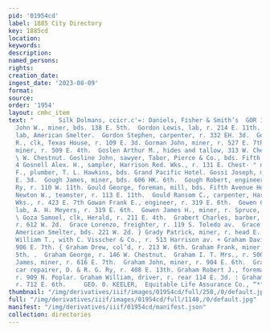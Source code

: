 ```yaml
---
pid: '01954cd'
label: 1885 City Directory
key: 1885cd
location: 
keywords: 
description: 
named_persons: 
rights: 
creation_date: 
ingest_date: '2023-08-09'
format: 
source: 
order: '1954'
layout: cmhc_item
text: "       Silk Dolmans, ccicr.c'=: Daniels, Fisher & Smith’s  GOR 124 GRA     Gordon
  John W., miner, bds. 138 E. 5th.  Gordon Lewis, lab, r. 214 E. 11th.  Gordon Peter,
  lab, American Smelter.  Gordon Stephen, carpenter, r. 332 EH. 3d.  Gordon William
  R., clk, Texas House, r. 109 E. 3d. Gorman John, miner, r. 527 E. 7th.  Gorman Michael,
  miner, r. 509 E. 4th.  Goslen Arthur M., hides and tallow, 313 W. Chestnut, r. 409
  \ W. Chestnut. Gosline John, sawyer, Tabor, Pierce & Co., bds. Fifth Avenue Hotel.
  4 Gosnell Alex. H., sampler, Harrison Red. Wks., r. 131 E. Chest- ° nut.  Goss 8.
  F., plumber, T. L. Hawkins, bds. Grand Pacific Hotel. Gossi Joseph, miner, r. 423
  E. 3d.  Gough James, miner, bds. 606 HK. 6th.  Gough Robert, engineer, D. & R. G.
  Ry, r. 110 W. 11th. Gould George, foreman, mill, bds. Fifth Avenue Hotel.  Gould
  Newton W., teamster, r. 113 E. 11th.  Gould Ransom C., carpenter, Harrison Red.
  Wks., r. 423 E. 7th Gowan Frank E., engineer, r. 319 E. 6th.  Gowen Charles F.,
  lab, A. H. Meyers, r. 319 E. 6th.  Gowen James H., miner, r. Spruce, sw. cor. Elm.
  \ Goza Samuel, clk, Herald, r. 211 E. 4th.  Grabert Charles, barber, 1244 E. 3d,
  r. 612 W. 2d.  Grace Lorenzo, freighter, r. 119 S. Toledo av.  Grace Michael, lab,
  American Smelter, bds. 221 W. 2d. } Grady Patrick, miner, r. head E. 7th. . } Graff
  William T., with C. Visscher & Co., r. 513 Harrison av. + Graham David, miner, r.
  906 E. 7th. { Graham Drew, col’d, r. 213 W. 6th. Graham Frank, miner, bds. 629 E.
  5th. .  Graham George, r. 146 W. Chestnut.  Graham I. T. Mrs., r. 500 N. Pine.  Graham
  James, miner, r. 616 E. 7th.  Graham John, miner, r. 904 E. 6th.  Graham Newton,
  car repairer, D. & R. G. Ry, r. 408 E. 13th. Graham Robert J., foreman, Dunkin Mine,
  r. 909 N. Poplar. Graham William, driver, r. rear 114 E. 3d. : Graham William Mrs.,
  r. 712 E. 6th.     GEO. 0. KEELER,  Equitable Life Assurance Co., “*° acenr. "
thumbnail: "/img/derivatives/iiif/images/01954cd/full/250,/0/default.jpg"
full: "/img/derivatives/iiif/images/01954cd/full/1140,/0/default.jpg"
manifest: "/img/derivatives/iiif/01954cd/manifest.json"
collection: directories
---
```

